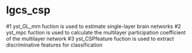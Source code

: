 # lgcs_csp
#1 yst_GL_mm fuction is used to estimate single-layer brain networks
#2 yst_mpc fuction is used to calculate the multilayer participation coefficient of the multilayer network
#3 yst_CSPfeature fuction is used to extract discriminative features for classification
